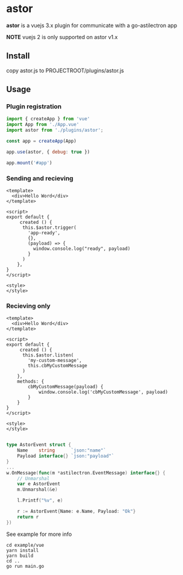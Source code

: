# astor
**astor** is a vuejs 3.x plugin for communicate with a go-astilectron app

**NOTE** vuejs 2 is only supported on astor v1.x

## Install
copy astor.js to PROJECTROOT/plugins/astor.js

## Usage

### Plugin registration

```js
import { createApp } from 'vue'
import App from './App.vue'
import astor from './plugins/astor';

const app = createApp(App)

app.use(astor, { debug: true })

app.mount('#app')
```

### Sending and recieving

```vue
<template>
  <div>Hello Word</div>
</template>

<script>
export default {
     created () {
      this.$astor.trigger(
        'app-ready', 
        {}, 
        (payload) => {
          window.console.log("ready", payload)
        }
      )
    },
}
</script>

<style>
</style>
```

### Recieving only

```vue
<template>
  <div>Hello Word</div>
</template>

<script>
export default {
     created () {
      this.$astor.listen(
        'my-custom-message', 
        this.cbMyCustomMessage
      )
    },
    methods: {
        cbMyCustomMessage(payload) {
            window.console.log('cbMyCustomMessage', payload)
        }
    }
}
</script>

<style>
</style>
```

```go

type AstorEvent struct {
	Name    string      `json:"name"`
	Payload interface{} `json:"payload"`
}
...
w.OnMessage(func(m *astilectron.EventMessage) interface{} {
    // Unmarshal
    var e AstorEvent
    m.Unmarshal(&e)

    l.Printf("%v", e)

    r := AstorEvent{Name: e.Name, Payload: "Ok"}
    return r
})
```


See example for more info

```
cd example/vue
yarn install
yarn build
cd ..
go run main.go
```


